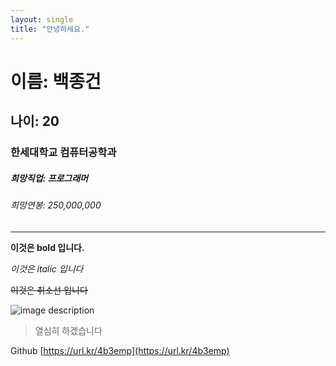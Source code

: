 ```yaml
---
layout: single
title: "안녕하세요."
---
```


# 이름: 백종건

## 나이: 20

### 한세대학교 컴퓨터공학과

##### 희망직업: 프로그래머

###### 희망연봉: 250,000,000


___


**이것은 bold 입니다.**

*이것은 italic 입니다*

~~이것은 취소선 입니다~~


![image description](https://cdn.discordapp.com/attachments/1080357350801674362/1086944976719585330/tempFileForShare_20230319-183058.jpg)

> 열심히 하겠습니다

Github [https://url.kr/4b3emp](https://url.kr/4b3emp)



